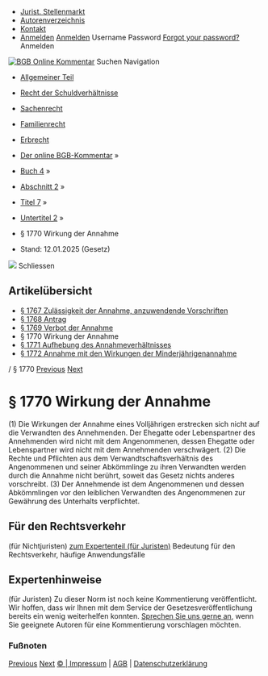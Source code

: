   * [Jurist. Stellenmarkt](https://bgb.kommentar.de/Buch-4/Abschnitt-2/Titel-7/Untertitel-2/</job-board> "Jurist. Stellenmarkt")
  * [Autorenverzeichnis](https://bgb.kommentar.de/Buch-4/Abschnitt-2/Titel-7/Untertitel-2/</Autorenverzeichnis> "Autorenverzeichnis")
  * [Kontakt](https://bgb.kommentar.de/Buch-4/Abschnitt-2/Titel-7/Untertitel-2/</Kontakt>)
  * [Anmelden](https://bgb.kommentar.de/Buch-4/Abschnitt-2/Titel-7/Untertitel-2/<#login> "show login form") [Anmelden](https://bgb.kommentar.de/Buch-4/Abschnitt-2/Titel-7/Untertitel-2/<#> "hide login form") Username Password
[Forgot your password?](https://bgb.kommentar.de/Buch-4/Abschnitt-2/Titel-7/Untertitel-2/</user/forgotpassword>) Anmelden 


[![BGB Online Kommentar](https://bgb.kommentar.de/extension/bgb/design/bgb/images/logo.png)](https://bgb.kommentar.de/Buch-4/Abschnitt-2/Titel-7/Untertitel-2/</> "BGB Online Kommentar")
Suchen
Navigation
  * [Allgemeiner Teil](https://bgb.kommentar.de/Buch-4/Abschnitt-2/Titel-7/Untertitel-2/</Buch-1>)
  * [Recht der Schuldverhältnisse](https://bgb.kommentar.de/Buch-4/Abschnitt-2/Titel-7/Untertitel-2/</Buch-2>)
  * [Sachenrecht](https://bgb.kommentar.de/Buch-4/Abschnitt-2/Titel-7/Untertitel-2/</Buch-3>)
  * [Familienrecht](https://bgb.kommentar.de/Buch-4/Abschnitt-2/Titel-7/Untertitel-2/</Buch-4>)
  * [Erbrecht](https://bgb.kommentar.de/Buch-4/Abschnitt-2/Titel-7/Untertitel-2/</Buch-5>)


  * [Der online BGB-Kommentar](https://bgb.kommentar.de/Buch-4/Abschnitt-2/Titel-7/Untertitel-2/</>) »
  * [Buch 4](https://bgb.kommentar.de/Buch-4/Abschnitt-2/Titel-7/Untertitel-2/</Buch-4>) »
  * [Abschnitt 2](https://bgb.kommentar.de/Buch-4/Abschnitt-2/Titel-7/Untertitel-2/</Buch-4/Abschnitt-2>) »
  * [Titel 7](https://bgb.kommentar.de/Buch-4/Abschnitt-2/Titel-7/Untertitel-2/</Buch-4/Abschnitt-2/Titel-7>) »
  * [Untertitel 2](https://bgb.kommentar.de/Buch-4/Abschnitt-2/Titel-7/Untertitel-2/</Buch-4/Abschnitt-2/Titel-7/Untertitel-2>) »
  * § 1770 Wirkung der Annahme 
  * Stand: 12.01.2025 (Gesetz) 


![](https://vg01.met.vgwort.de/na/1c9909529ead4f509072c06d9081a7d5)
Schliessen 
## Artikelübersicht
  * [ § 1767 Zulässigkeit der Annahme, anzuwendende Vorschriften ](https://bgb.kommentar.de/Buch-4/Abschnitt-2/Titel-7/Untertitel-2/</Buch-4/Abschnitt-2/Titel-7/Untertitel-2/Zulaessigkeit-der-Annahme-anzuwendende-Vorschriften>)
  * [ § 1768 Antrag ](https://bgb.kommentar.de/Buch-4/Abschnitt-2/Titel-7/Untertitel-2/</Buch-4/Abschnitt-2/Titel-7/Untertitel-2/Antrag>)
  * [ § 1769 Verbot der Annahme ](https://bgb.kommentar.de/Buch-4/Abschnitt-2/Titel-7/Untertitel-2/</Buch-4/Abschnitt-2/Titel-7/Untertitel-2/Verbot-der-Annahme>)
  * § 1770 Wirkung der Annahme 
  * [ § 1771 Aufhebung des Annahmeverhältnisses ](https://bgb.kommentar.de/Buch-4/Abschnitt-2/Titel-7/Untertitel-2/</Buch-4/Abschnitt-2/Titel-7/Untertitel-2/Aufhebung-des-Annahmeverhaeltnisses>)
  * [ § 1772 Annahme mit den Wirkungen der Minderjährigenannahme ](https://bgb.kommentar.de/Buch-4/Abschnitt-2/Titel-7/Untertitel-2/</Buch-4/Abschnitt-2/Titel-7/Untertitel-2/Annahme-mit-den-Wirkungen-der-Minderjaehrigenannahme>)


/ § 1770 
[Previous](https://bgb.kommentar.de/Buch-4/Abschnitt-2/Titel-7/Untertitel-2/</Buch-4/Abschnitt-2/Titel-7/Untertitel-2/Verbot-der-Annahme> "§ 1769 Verbot der Annahme") [Next](https://bgb.kommentar.de/Buch-4/Abschnitt-2/Titel-7/Untertitel-2/</Buch-4/Abschnitt-2/Titel-7/Untertitel-2/Aufhebung-des-Annahmeverhaeltnisses> "§ 1771 Aufhebung des Annahmeverhältnisses")
# § 1770 Wirkung der Annahme
(1) Die Wirkungen der Annahme eines Volljährigen erstrecken sich nicht auf die Verwandten des Annehmenden. Der Ehegatte oder Lebenspartner des Annehmenden wird nicht mit dem Angenommenen, dessen Ehegatte oder Lebenspartner wird nicht mit dem Annehmenden verschwägert.
(2) Die Rechte und Pflichten aus dem Verwandtschaftsverhältnis des Angenommenen und seiner Abkömmlinge zu ihren Verwandten werden durch die Annahme nicht berührt, soweit das Gesetz nichts anderes vorschreibt.
(3) Der Annehmende ist dem Angenommenen und dessen Abkömmlingen vor den leiblichen Verwandten des Angenommenen zur Gewährung des Unterhalts verpflichtet.
## Für den Rechtsverkehr 
(für Nichtjuristen)
[zum Expertenteil (für Juristen)](https://bgb.kommentar.de/Buch-4/Abschnitt-2/Titel-7/Untertitel-2/<#expertenhinweise>)
Bedeutung für den Rechtsverkehr, häufige Anwendungsfälle
## Expertenhinweise
(für Juristen)
Zu dieser Norm ist noch keine Kommentierung veröffentlicht. Wir hoffen, dass wir Ihnen mit dem Service der Gesetzesveröffentlichung bereits ein wenig weiterhelfen konnten. [Sprechen Sie uns gerne an](https://bgb.kommentar.de/Buch-4/Abschnitt-2/Titel-7/Untertitel-2/</Kontakt>), wenn Sie geeignete Autoren für eine Kommentierung vorschlagen möchten. 
### Fußnoten
[Previous](https://bgb.kommentar.de/Buch-4/Abschnitt-2/Titel-7/Untertitel-2/</Buch-4/Abschnitt-2/Titel-7/Untertitel-2/Verbot-der-Annahme> "§ 1769 Verbot der Annahme") [Next](https://bgb.kommentar.de/Buch-4/Abschnitt-2/Titel-7/Untertitel-2/</Buch-4/Abschnitt-2/Titel-7/Untertitel-2/Aufhebung-des-Annahmeverhaeltnisses> "§ 1771 Aufhebung des Annahmeverhältnisses")
[© | Impressum](https://bgb.kommentar.de/Buch-4/Abschnitt-2/Titel-7/Untertitel-2/</Kontakt>) | [AGB](https://bgb.kommentar.de/Buch-4/Abschnitt-2/Titel-7/Untertitel-2/</AGB>) | [Datenschutzerklärung](https://bgb.kommentar.de/Buch-4/Abschnitt-2/Titel-7/Untertitel-2/</Datenschutzerklaerung-fuer-Leser>)
